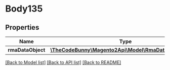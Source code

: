 # Body135

## Properties
Name | Type | Description | Notes
------------ | ------------- | ------------- | -------------
**rmaDataObject** | [**\TheCodeBunny\Magento2Api\Model\RmaDataRmaInterface**](RmaDataRmaInterface.md) |  | 

[[Back to Model list]](../README.md#documentation-for-models) [[Back to API list]](../README.md#documentation-for-api-endpoints) [[Back to README]](../README.md)


